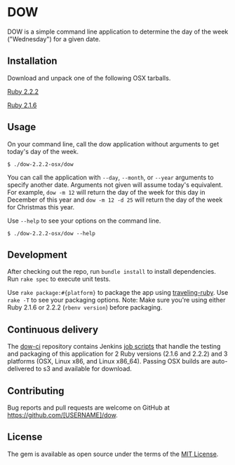 # DOW

DOW is a simple command line application to determine the day of the week ("Wednesday") for a given date.

## Installation

Download and unpack one of the following OSX tarballs.

[Ruby 2.2.2](https://s3.amazonaws.com/dow-release/ruby-2.2.2/dow-2.2.2-osx.tar.gz)

[Ruby 2.1.6](https://s3.amazonaws.com/dow-release/ruby-2.1.6/dow-2.1.6-osx.tar.gz)

## Usage

On your command line, call the dow application without arguments to get today's day of the week.

	$ ./dow-2.2.2-osx/dow

You can call the application with `--day`, `--month`, or `--year` arguments to specify another date. Arguments not given will assume today's equivalent. For example,
`dow -m 12` will return the day of the week for this day in December of this year and `dow -m 12 -d 25` will return the day of the week for Christmas this year.

Use `--help` to see your options on the command line.

	$ ./dow-2.2.2-osx/dow --help

## Development

After checking out the repo, run `bundle install` to install dependencies. Run `rake spec` to execute unit tests.

Use `rake package:#{platform}` to package the app using [traveling-ruby](https://github.com/phusion/traveling-ruby). Use `rake -T` to see your packaging options. Note: Make sure you're using either Ruby 2.1.6 or 2.2.2 (`rbenv version`) before packaging.

## Continuous delivery

The [dow-ci](https://github.com/jdenen/dow-ci) repository contains Jenkins [job scripts](https://github.com/jenkinsci/job-dsl-plugin) that handle the testing and packaging of this application for 2 Ruby versions (2.1.6 and 2.2.2) and 3 platforms (OSX, Linux x86, and Linux x86_64). Passing OSX builds are auto-delivered to s3 and available for download.

## Contributing

Bug reports and pull requests are welcome on GitHub at https://github.com/[USERNAME]/dow.

## License

The gem is available as open source under the terms of the [MIT License](http://opensource.org/licenses/MIT).


